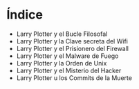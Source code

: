 
# Índice

* Larry Plotter y el Bucle Filosofal
* Larry Plotter y la Clave secreta del Wifi
* Larry Plotter y el Prisionero del Firewall
* Larry Plotter y el Malware de Fuego
* Larry Plotter y la Orden de Unix
* Larry Plotter y el Misterio del Hacker
* Larry Plotter u los Commits de la Muerte
